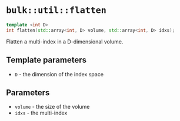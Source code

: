 # `bulk::util::flatten`

```cpp
template <int D>
int flatten(std::array<int, D> volume, std::array<int, D> idxs);
```

Flatten a multi-index in a D-dimensional volume.

## Template parameters

* `D` - the dimension of the index space

## Parameters

* `volume` - the size of the volume
* `idxs` - the multi-index
